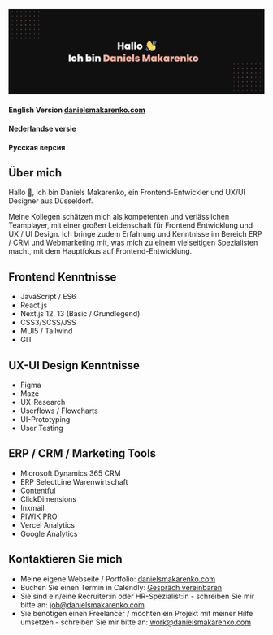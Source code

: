 [![Daniels Makarenko's GitHub Banner](daniels-makarenko_git.png)]([https://braydoncoyer.dev](https://www.daniels-makarenko.com/))

#### English Version [danielsmakarenko.com](https://github.com/danielsmak/danielsmak/blob/main/danielsmakarenko_en.md) 
#### Nederlandse versie
#### Русская версия

## Über mich

Hallo 👋, ich bin Daniels Makarenko, ein Frontend-Entwickler und UX/UI Designer aus Düsseldorf. 

Meine Kollegen schätzen mich als kompetenten und verlässlichen Teamplayer, mit einer großen Leidenschaft für Frontend Entwicklung und UX / UI Design. Ich bringe zudem Erfahrung und Kenntnisse im Bereich ERP / CRM und Webmarketing mit, was mich zu einem vielseitigen Spezialisten macht, mit dem Hauptfokus auf Frontend-Entwicklung.

## Frontend Kenntnisse

- JavaScript / ES6
- React.js
- Next.js 12, 13 (Basic / Grundlegend)
- CSS3/SCSS/JSS
- MUI5 / Tailwind
- GIT

## UX-UI Design Kenntnisse

- Figma
- Maze
- UX-Research 
- Userflows / Flowcharts
- UI-Prototyping
- User Testing

## ERP / CRM / Marketing Tools

- Microsoft Dynamics 365 CRM 
- ERP SelectLine Warenwirtschaft 
- Contentful
- ClickDimensions 
- Inxmail
- PIWIK PRO 
- Vercel Analytics 
- Google Analytics

## Kontaktieren Sie mich

- Meine eigene Webseite / Portfolio: [danielsmakarenko.com](https://www.daniels-makarenko.com/ "danielsmakarenko.com") 
- Buchen Sie einen Termin in Calendly: [Gespräch vereinbaren](https://calendly.com/danielsmakarenko/ "Gespräch vereinbaren")
- Sie sind ein/eine Recruiter:in oder HR-Spezialist:in - schreiben Sie mir bitte an: [job@danielsmakarenko.com](mailto:job@danielsmakarenko.com)
- Sie benötigen einen Freelancer / möchten ein Projekt mit meiner Hilfe umsetzen - schreiben Sie mir bitte an: [work@danielsmakarenko.com](mailto:work@danielsmakarenko.com)

